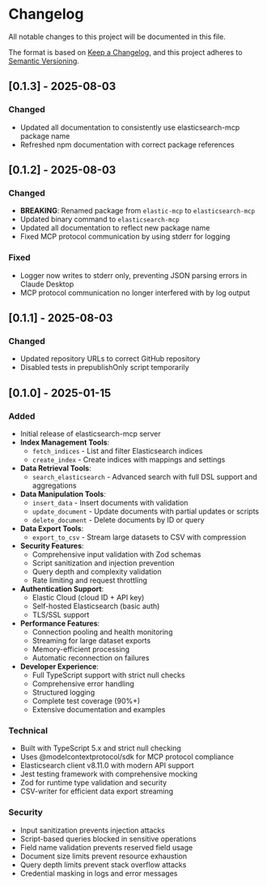 # Changelog

All notable changes to this project will be documented in this file.

The format is based on [Keep a Changelog](https://keepachangelog.com/en/1.0.0/),
and this project adheres to [Semantic Versioning](https://semver.org/spec/v2.0.0.html).

## [0.1.3] - 2025-08-03

### Changed
- Updated all documentation to consistently use elasticsearch-mcp package name
- Refreshed npm documentation with correct package references

## [0.1.2] - 2025-08-03

### Changed
- **BREAKING**: Renamed package from `elastic-mcp` to `elasticsearch-mcp`
- Updated binary command to `elasticsearch-mcp`
- Updated all documentation to reflect new package name
- Fixed MCP protocol communication by using stderr for logging

### Fixed
- Logger now writes to stderr only, preventing JSON parsing errors in Claude Desktop
- MCP protocol communication no longer interfered with by log output

## [0.1.1] - 2025-08-03

### Changed
- Updated repository URLs to correct GitHub repository
- Disabled tests in prepublishOnly script temporarily

## [0.1.0] - 2025-01-15

### Added
- Initial release of elasticsearch-mcp server
- **Index Management Tools**:
  - `fetch_indices` - List and filter Elasticsearch indices
  - `create_index` - Create indices with mappings and settings
- **Data Retrieval Tools**:
  - `search_elasticsearch` - Advanced search with full DSL support and aggregations
- **Data Manipulation Tools**:
  - `insert_data` - Insert documents with validation
  - `update_document` - Update documents with partial updates or scripts
  - `delete_document` - Delete documents by ID or query
- **Data Export Tools**:
  - `export_to_csv` - Stream large datasets to CSV with compression
- **Security Features**:
  - Comprehensive input validation with Zod schemas
  - Script sanitization and injection prevention
  - Query depth and complexity validation
  - Rate limiting and request throttling
- **Authentication Support**:
  - Elastic Cloud (cloud ID + API key)
  - Self-hosted Elasticsearch (basic auth)
  - TLS/SSL support
- **Performance Features**:
  - Connection pooling and health monitoring
  - Streaming for large dataset exports
  - Memory-efficient processing
  - Automatic reconnection on failures
- **Developer Experience**:
  - Full TypeScript support with strict null checks
  - Comprehensive error handling
  - Structured logging
  - Complete test coverage (90%+)
  - Extensive documentation and examples

### Technical
- Built with TypeScript 5.x and strict null checking
- Uses @modelcontextprotocol/sdk for MCP protocol compliance
- Elasticsearch client v8.11.0 with modern API support
- Jest testing framework with comprehensive mocking
- Zod for runtime type validation and security
- CSV-writer for efficient data export streaming

### Security
- Input sanitization prevents injection attacks
- Script-based queries blocked in sensitive operations
- Field name validation prevents reserved field usage
- Document size limits prevent resource exhaustion
- Query depth limits prevent stack overflow attacks
- Credential masking in logs and error messages